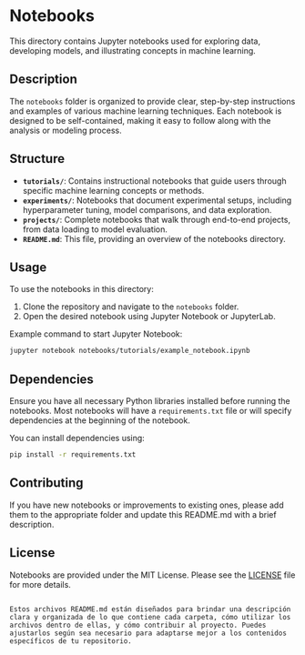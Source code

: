 # Notebooks

This directory contains Jupyter notebooks used for exploring data, developing models, and illustrating concepts in machine learning.

## Description

The `notebooks` folder is organized to provide clear, step-by-step instructions and examples of various machine learning techniques. Each notebook is designed to be self-contained, making it easy to follow along with the analysis or modeling process.

## Structure

- **`tutorials/`**: Contains instructional notebooks that guide users through specific machine learning concepts or methods.
- **`experiments/`**: Notebooks that document experimental setups, including hyperparameter tuning, model comparisons, and data exploration.
- **`projects/`**: Complete notebooks that walk through end-to-end projects, from data loading to model evaluation.
- **`README.md`**: This file, providing an overview of the notebooks directory.

## Usage

To use the notebooks in this directory:

1. Clone the repository and navigate to the `notebooks` folder.
2. Open the desired notebook using Jupyter Notebook or JupyterLab.

Example command to start Jupyter Notebook:

```bash
jupyter notebook notebooks/tutorials/example_notebook.ipynb
```

## Dependencies

Ensure you have all necessary Python libraries installed before running the notebooks. Most notebooks will have a `requirements.txt` file or will specify dependencies at the beginning of the notebook.

You can install dependencies using:

```bash
pip install -r requirements.txt
```

## Contributing

If you have new notebooks or improvements to existing ones, please add them to the appropriate folder and update this README.md with a brief description.

## License

Notebooks are provided under the MIT License. Please see the [LICENSE](../LICENSE) file for more details.
```

Estos archivos README.md están diseñados para brindar una descripción clara y organizada de lo que contiene cada carpeta, cómo utilizar los archivos dentro de ellas, y cómo contribuir al proyecto. Puedes ajustarlos según sea necesario para adaptarse mejor a los contenidos específicos de tu repositorio.